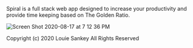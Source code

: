 Spiral is a full stack web app designed to increase your productivity and provide time keeping based on The Golden Ratio. 

![Screen Shot 2020-08-17 at 7 12 36 PM](https://user-images.githubusercontent.com/8163492/90462454-c3677700-e0bd-11ea-938b-ef331e48c062.png)

Copyright (c) 2020 Louie Sankey All Rights Reserved
